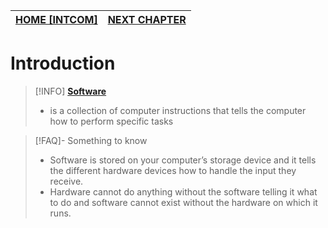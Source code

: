 | **[HOME [INTCOM]](INTCOM11.md#^MIDCHINTRO2)** | **[NEXT CHAPTER](INTCOMMidtermCh10.md)** |
| ------------------------------------------ | ---------------------------------------- |

# Introduction
>[!INFO] **[Software](software)**
>- is a collection of computer instructions that tells the computer how to perform specific tasks

>[!FAQ]- Something to know
>- Software is stored on your computer’s storage device and it tells the different hardware devices how to handle the input they receive.
>- Hardware cannot do anything without the software telling it what to do and software cannot exist without the hardware on which it runs.